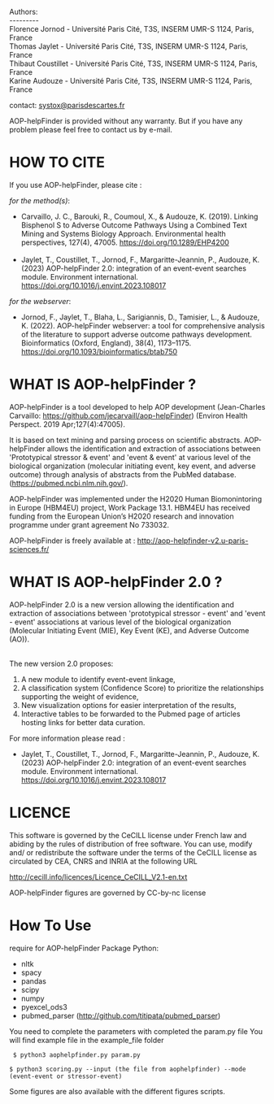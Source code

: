 Authors:  
\---------  
Florence Jornod - Université Paris Cité, T3S, INSERM UMR-S 1124, Paris, France  
Thomas Jaylet - Université Paris Cité, T3S, INSERM UMR-S 1124, Paris, France  
Thibaut Coustillet - Université Paris Cité, T3S, INSERM UMR-S 1124, Paris, France  
Karine Audouze - Université Paris Cité, T3S, INSERM UMR-S 1124, Paris, France  

contact: systox@parisdescartes.fr


AOP-helpFinder is provided without any warranty. But if you have any problem please feel free to contact us by e-mail.


# HOW TO CITE 
If you use AOP-helpFinder, please cite :

*for the method(s)*:  
* Carvaillo, J. C., Barouki, R., Coumoul, X., & Audouze, K. (2019). Linking Bisphenol S to Adverse Outcome Pathways Using a Combined Text Mining and Systems Biology Approach. Environmental health perspectives, 127(4), 47005. https://doi.org/10.1289/EHP4200  
&nbsp;
* Jaylet, T., Coustillet, T., Jornod, F., Margaritte-Jeannin, P., Audouze, K. (2023) AOP-helpFinder 2.0: integration of an event-event searches module. Environment international. https://doi.org/10.1016/j.envint.2023.108017

*for the webserver*:
* Jornod, F., Jaylet, T., Blaha, L., Sarigiannis, D., Tamisier, L., & Audouze, K. (2022). AOP-helpFinder webserver: a tool for comprehensive analysis of the literature to support adverse outcome pathways development. Bioinformatics (Oxford, England), 38(4), 1173–1175. https://doi.org/10.1093/bioinformatics/btab750

# WHAT IS AOP-helpFinder ? 

AOP-helpFinder is a tool developed to help AOP development (Jean-Charles Carvaillo: https://github.com/jecarvaill/aop-helpFinder) (Environ Health Perspect. 2019 Apr;127(4):47005).

It is based on text mining and parsing process on scientific abstracts. AOP-helpFinder allows the identification and extraction of associations between 'Prototypical stressor & event' and 'event & event' at various level of the biological organization (molecular initiating event, key event, and adverse outcome) through analysis of abstracts from the PubMed database. (https://pubmed.ncbi.nlm.nih.gov/). 


AOP-helpFinder was implemented under the H2020 Human Biomonintoring in Europe (HBM4EU) project, Work Package 13.1.
HBM4EU has received funding from the European Union’s H2020 research and innovation programme under grant agreement No 733032.

AOP-helpFinder is freely available at : http://aop-helpfinder-v2.u-paris-sciences.fr/

#  WHAT IS AOP-helpFinder 2.0 ? 

AOP-helpFinder 2.0 is a new version allowing the identification and extraction of associations between 'prototypical stressor - event' and 'event - event' associations at various level of the biological organization (Molecular Initiating Event (MIE), Key Event (KE), and Adverse Outcome (AO)).  
&nbsp;

The new version 2.0 proposes:
1. A new module to identify event-event linkage, 
2. A classification system (Confidence Score) to prioritize the relationships supporting the weight of evidence, 
3. New visualization options for easier interpretation of the results,
4. Interactive tables to be forwarded to the Pubmed page of articles hosting links for better data curation.

For more information please read :
* Jaylet, T., Coustillet, T., Jornod, F., Margaritte-Jeannin, P., Audouze, K. (2023) AOP-helpFinder 2.0: integration of an event-event searches module. Environment international. https://doi.org/10.1016/j.envint.2023.108017

# LICENCE 
This software is governed by the CeCILL license under French law and abiding by the rules of distribution of free software.  You can  use,  modify and/ or redistribute the software under the terms of the CeCILL license as circulated by CEA, CNRS and INRIA at the following URL

http://cecill.info/licences/Licence_CeCILL_V2.1-en.txt

AOP-helpFinder figures are governed by CC-by-nc license


# How To Use 

require for AOP-helpFinder
Package Python:
* nltk
* spacy
* pandas
* scipy
* numpy
* pyexcel_ods3
* pubmed_parser (http://github.com/titipata/pubmed_parser)

You need to complete the parameters with completed the param.py file
You will find example file in the example_file folder

` $ python3 aophelpfinder.py param.py` 

`$ python3 scoring.py --input (the file from aophelpfinder) --mode (event-event or stressor-event)`

Some figures are also available with the different figures scripts.
